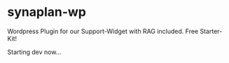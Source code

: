 # synaplan-wp
Wordpress Plugin for our Support-Widget with RAG included. Free Starter-Kit!

Starting dev now...